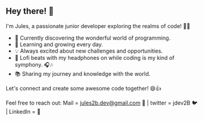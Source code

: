 
## Hey there! 👋

I'm Jules, a passionate junior developer exploring the realms of code! 🚀✨

- 🔭 Currently discovering the wonderful world of programming.
- 🌱 Learning and growing every day.
- 💡 Always excited about new challenges and opportunities.
- 🎵 Lofi beats with my headphones on while coding is my kind of symphony. 🎧🎶
- 📚 Sharing my journey and knowledge with the world.

Let's connect and create some awesome code together! 😄👍

Feel free to reach out: Mail = jules2b.dev@gmail.com 📩 | twitter = jdev2B 🐦 | LinkedIn  = 💼
